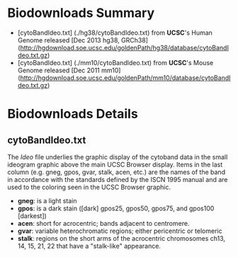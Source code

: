 # Biodownloads Summary

* <a name="top"></a>[cytoBandIdeo.txt] (./hg38/cytoBandIdeo.txt) from **UCSC**'s Human Genome released [Dec 2013 hg38, GRCh38] (http://hgdownload.soe.ucsc.edu/goldenPath/hg38/database/cytoBandIdeo.txt.gz)
* <a name="top"></a>[cytoBandIdeo.txt] (./mm10/cytoBandIdeo.txt) from **UCSC**'s Mouse Genome released [Dec 2011 mm10] (http://hgdownload.soe.ucsc.edu/goldenPath/mm10/database/cytoBandIdeo.txt.gz)

# Biodownloads Details

## <a name="cytoBandIdeo"></a>cytoBandIdeo.txt

The *Ideo* file underlies the graphic display of the cytoband data in the small ideogram graphic above the main UCSC Browser display. Items in the last column (e.g. gneg, gpos, gvar, stalk, acen, etc.) are the names of the band in accordance with the standards defined by the ISCN 1995 manual and are used to the coloring seen in the UCSC Browser graphic.

* **gneg**: is a light stain
* **gpos**: is a dark stain ([dark] gpos25, gpos50, gpos75, and gpos100 [darkest])
* **acen**: short for acrocentric; bands adjacent to centromere.
* **gvar**: variable heterochromatic regions; either pericentric or telomeric
* **stalk**: regions on the short arms of the acrocentric chromosomes ch13, 14, 15, 21, 22 that have a "stalk-like" appearance.

